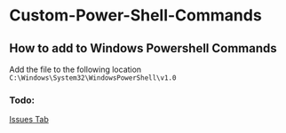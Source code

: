 # Custom-Power-Shell-Commands

## How to add to Windows Powershell Commands 
Add the file to the following location `C:\Windows\System32\WindowsPowerShell\v1.0`

### Todo: 
[Issues Tab](https://github.com/Csellers15/Custom-Power-Shell-Commands/issues)
